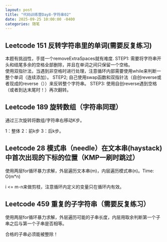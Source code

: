 ```yaml
---
layout: post
title: "代码训练营Day8-字符串02"
date: 2025-09-25 10:00:00 -0400
categories: 随笔
---
```


## Leetcode 151 反转字符串里的单词(需要反复练习)
本题有挑战性，手搓一个removeExtraSpaces就有难度.
STEP1: 需要将字符串开头和结尾多余的空格全部删除，并且在单词之间只保留一个空格。   
使用双指针法，当遇到非空格时进行处理，注意循环内部需要使用while来判断一整个单词（连续添加）。
STEP2; 自己使用swap函数和双指针法（自创reverse或者现成的reverse（））来反转整个字符串。
STEP3: 使用自创reverse遇到空格（或者到达末尾时！）再次翻转。

## Leetcode 189 旋转数组（字符串同理）
通过三次旋转将数组/字符串右移动K步。  

1：整体 2：前k步 3：后k步。

## Leetcode 28 模式串（needle）在文本串(haystack)中首次出现的下标的位置（KMP一刷时跳过）
使用两层for循环暴力求解，外层遍历文本串(m)，内层遍历模式串(n)。Time: O(m*n)  

i <= m-n来做剪枝，注意循环内定义的变量只在循环内有效。

## Leetcode 459 重复的子字符串（需要反复练习）
使用两层for循环暴力求解，外层遍历可能的子串长度，内层用取余判断第一个子串之后与第一个子串是否相等。  

合格的子串必须能被整除！




